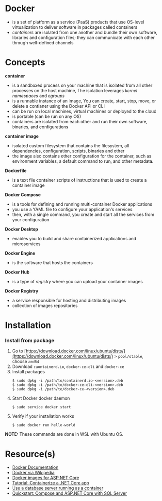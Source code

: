 # Docker
- is a set of platform as a service (PaaS) products that use OS-level virtualization to deliver software in packages called containers
- _containers_ are isolated from one another and bundle their own software, libraries and configuration files; they can communicate with each other through well-defined channels

# Concepts

**container**
- is a sandboxed process on your machine that is isolated from all other processes on the host machine, The isolation leverages _kernel namespaces_ and _cgroups_
- is a runnable instance of an image, You can create, start, stop, move, or delete a contianer using the Docker API or CLI
- can be run on local machines, virtual machines or deployed to the cloud
- is portable (can be run on any OS)
- containers are isolated from each other and run their own software, binaries, and configurations

**container image**
- isolated custom filesystem that contains the filesystem, all dependencies, configuration, scripts, binaries and other
- the image also contains other configuration for the container, such as environment variables, a default command to run, and other metadata.

**Dockerfile**
- is a text file container scripts of instructions that is used to create a container image

**Docker Compose**
- is a tools for defining and running multi-container Docker applications
- you use a YAML file to configure your application's services
- then, with a single command, you create and start all the services from your configuration

**Docker Desktop**
- enables you to build and share containerized applications and microservices

**Docker Engine**
- is the software that hosts the containers

**Docker Hub**
- is a type of _registry_ where you can upload your container images

**Docker Registry**
- a service responsible for hosting and distributing images
- collection of images repositories

# Installation

### Install from package
1. Go to [https://download.docker.com/linux/ubuntu/dists/](https://download.docker.com/linux/ubuntu/dists/) > `pool/stable`, choose `amd64`
2. Download `caontainerd.io`, `docker-ce-cli` and `docker-ce`
3. Install packages
    ```
    $ sudo dpkg -i /path/to/containerd.io-<version>.deb
    $ sudo dpkg -i /path/to/docker-ce-cli-<version>.deb
    $ sudo dpkg -i /path/to/docker-ce-<version>.deb
    ```
4. Start Docker docker daemon
    ```
    $ sudo service docker start
    ```
5. Verify if your installation works
    ```
    $ sudo docker run hello-world
    ```

**NOTE:** These commands are done in WSL with Ubuntu OS.

# Resource(s)
- [Docker Documentation](https://docs.docker.com/)
- [Docker via Wikipedia](https://en.wikipedia.org/wiki/Docker_(software))
- [Docker images for ASP.NET Core](https://docs.microsoft.com/en-us/aspnet/core/host-and-deploy/docker/building-net-docker-images?view=aspnetcore-6.0)
- [Tutorial: Containerize a .NET Core app](https://docs.microsoft.com/en-us/dotnet/core/docker/build-container?tabs=linux)
- [Use a database server running as a container](https://docs.microsoft.com/en-us/dotnet/architecture/microservices/multi-container-microservice-net-applications/database-server-container)
- [Quickstart: Compose and ASP.NET Core with SQL Server](https://docs.docker.com/samples/aspnet-mssql-compose/)